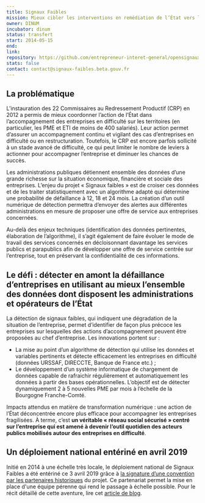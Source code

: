 ```yaml
---
title: Signaux Faibles
mission: Mieux cibler les interventions en remédiation de l’État vers les entreprises en difficulté
owner: DINUM
incubator: dinum
status: transfert
start: 2014-05-15
end:
link: 
repository: https://github.com/entrepreneur-interet-general/opensignauxfaibles
stats: false
contact: contact@signaux-faibles.beta.gouv.fr
---
```


## La problématique

L’instauration des 22 Commissaires au Redressement Productif (CRP) en 2012 a permis de mieux coordonner l’action de l’État dans l’accompagnement des entreprises en difficulté sur les territoires (en particulier, les PME et ETI de moins de 400 salariés). Leur action permet d’assurer un accompagnement continu et vigilant des cas d’entreprises en difficulté ou en restructuration. Toutefois, le CRP est encore parfois sollicité à un stade avancé de difficulté, ce qui peut limiter le nombre de leviers à actionner pour accompagner l’entreprise et diminuer les chances de succès.

Les administrations publiques détiennent ensemble des données d’une grande richesse sur la situation économique, financière et sociale des entreprises. L’enjeu du projet « Signaux faibles » est de croiser ces données et de les traiter statistiquement avec un algorithme adapté qui détermine une probabilité de défaillance à 12, 18 et 24 mois. La création d’un outil numérique de détection permettra d’envoyer des alertes aux différentes administrations en mesure de proposer une offre de service aux entreprises concernées.

Au-delà des enjeux techniques (identification des données pertinentes, élaboration de l’algorithme), il s’agit également de faire évoluer le mode de travail des services concernés en décloisonnant davantage les services publics et parapublics afin de développer une offre de service centrée sur l’entreprise, tout en préservant la confidentialité de ces informations.

## Le défi : détecter en amont la défaillance d’entreprises en utilisant au mieux l’ensemble des données dont disposent les administrations et opérateurs de l’État

La détection de signaux faibles, qui indiquent une dégradation de la situation de l’entreprise, permet d’identifier de façon plus précoce les entreprises sur lesquelles des actions d’accompagnement peuvent être proposées au chef d’entreprise. Les innovations portent sur :

- La mise au point d’un algorithme de détection qui utilise les données et variables pertinents et détecte efficacement les entreprises en difficulté (données URSSAF, DIRECCTE, Banque de France etc.) ;
- Le développement d’un système informatique de chargement de données capable de rafraichir régulièrement et automatiquement les données à partir des bases opérationnelles. L’objectif est de détecter dynamiquement 2 à 5 nouvelles PME par mois à l’échelle de la Bourgogne Franche-Comté.

Impacts attendus en matière de transformation numérique : une action de l’État déconcentrée encore plus efficace pour accompagner les entreprises fragilisées. À terme, c’est __un véritable « réseau social sécurisé » centré sur l’entreprise qui est amené à devenir l’outil quotidien des acteurs publics mobilisés autour des entreprises en difficulté__.

## Un déploiement national entériné en avril 2019

Initié en 2014 à une échelle très locale, le déploiement national de Signaux Faibles a été entériné ce 3 avril 2019 grâce à [la signature d’une convention par les partenaires historiques](https://www.entreprises.gouv.fr/files/files/directions_services/politique-et-enjeux/competitivite/politique-industrielle/CRP/Dossier_Presse_-_Signaux_FaiblesVDEF.pdf) du projet. Ce partenariat permet la mise en place d'une équipe pérenne qui rend le passage à échelle possible. Pour le récit détaillé de cette aventure, lire cet [article de blog](https://www.etalab.gouv.fr/signaux-faibles-de-lopen-data-camp-a-une-politique-publique-fondee-sur-la-donnee-recit-dun-passage-a-lechelle-reussi). 
